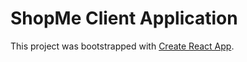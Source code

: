 # ShopMe Client Application
This project was bootstrapped with [Create React App](https://github.com/facebook/create-react-app).
